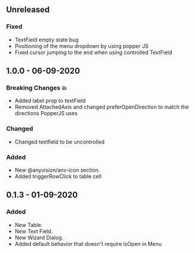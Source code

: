 ## Unreleased

### Fixed

- TextField empty state bug
- Positioning of the menu dropdown by using popper JS
- Fixed cursor jumping to the end when using controlled TextField

## 1.0.0 - 06-09-2020

### Breaking Changes :boom:

- Added label prop to textField
- Removed AttachedAxis and changed preferOpenDirection to match the directions PopperJS uses

### Changed

- Changed textfield to be uncontrolled

### Added

- New @anyvision/anv-icon section.
- Added triggerRowClick to table cell

## 0.1.3 - 01-09-2020

### Added

- New Table.
- New Text Field.
- New Wizard Dialog.
- Added default behavior that doesn't require isOpen in Menu

<!--
Sections:
### Breaking Changes :boom:
### Added
### Changed
### Deprecated
### Removed
### Fixed
### Security
-->
